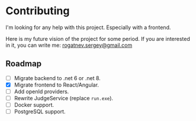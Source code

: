 # Contributing
I'm looking for any help with this project. Especially with a frontend.

Here is my future vision of the project for some period. If you are interested in it, you can write me: [rogatnev.sergey@gmail.com](mailto:rogatnev.sergey@gmail.com)

## Roadmap
- [ ] Migrate backend to .net 6 or .net 8.
- [x] Migrate frontend to React/Angular.
- [ ] Add openId providers.
- [ ] Rewrite JudgeService (replace `run.exe`).
- [ ] Docker support.
- [ ] PostgreSQL support.